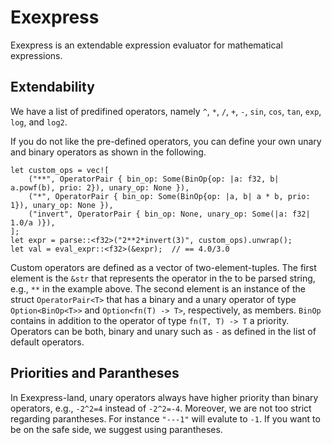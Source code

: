 # Exexpress

Exexpress is an extendable expression evaluator for mathematical expressions.

## Extendability
We have a list of predifined operators, namely 
`^`, `*`, `/`, `+`, `-`, `sin`, `cos`, `tan`, `exp`, `log`, and `log2`.

If you do not like the pre-defined operators, you can define your own unary and binary operators as shown in the following.
```
let custom_ops = vec![
    ("**", OperatorPair { bin_op: Some(BinOp{op: |a: f32, b| a.powf(b), prio: 2}), unary_op: None }),
    ("*", OperatorPair { bin_op: Some(BinOp{op: |a, b| a * b, prio: 1}), unary_op: None }),
    ("invert", OperatorPair { bin_op: None, unary_op: Some(|a: f32| 1.0/a )}),
];
let expr = parse::<f32>("2**2*invert(3)", custom_ops).unwrap();
let val = eval_expr::<f32>(&expr);  // == 4.0/3.0
```
Custom operators are defined as a vector of two-element-tuples. The first element is the `&str` that represents the operator in the to be parsed string, e.g., `**` in the example above. The second element is an instance of the struct `OperatorPair<T>` that has a binary and a unary operator of type `Option<BinOp<T>>` and `Option<fn(T) -> T>`, respectively, as members. `BinOp` contains in addition to the operator of type `fn(T, T) -> T` a priority. Operators can be both, binary and unary such as `-` as defined in the list of default operators.

## Priorities and Parantheses

In Exexpress-land, unary operators always have higher priority than binary operators, e.g., 
`-2^2=4` instead of `-2^2=-4`. Moreover, we are not too strict regarding parantheses. 
For instance `"---1"` will evalute to `-1`. 
If you want to be on the safe side, we suggest using parantheses.
